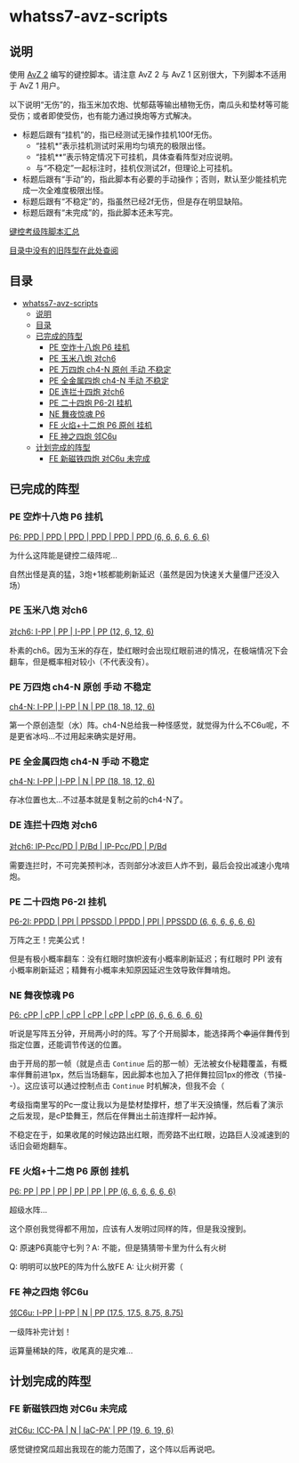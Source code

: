 # whatss7-avz-scripts

## 说明

使用 [AvZ 2](https://github.com/vector-wlc/AsmVsZombies) 编写的键控脚本。请注意 AvZ 2 与 AvZ 1 区别很大，下列脚本不适用于 AvZ 1 用户。

以下说明“无伤”的，指玉米加农炮、忧郁菇等输出植物无伤，南瓜头和垫材等可能受伤；或者即使受伤，也有能力通过换炮等方式解决。

- 标题后跟有“挂机”的，指已经测试无操作挂机100f无伤。
  - “挂机\*”表示挂机测试时采用均匀填充的极限出怪。
  - “挂机\*\*”表示特定情况下可挂机，具体查看阵型对应说明。
  - 与“不稳定”一起标注时，挂机仅测试2f，但理论上可挂机。
- 标题后跟有“手动”的，指此脚本有必要的手动操作；否则，默认至少能挂机完成一次全难度极限出怪。
- 标题后跟有“不稳定”的，指虽然已经2f无伤，但是存在明显缺陷。
- 标题后跟有“未完成”的，指此脚本还未写完。

[键控考级阵脚本汇总](./level.md)

[目录中没有的旧阵型在此处查阅](./旧阵型/README.md)

## 目录

- [whatss7-avz-scripts](#whatss7-avz-scripts)
  - [说明](#说明)
  - [目录](#目录)
  - [已完成的阵型](#已完成的阵型)
    - [PE 空炸十八炮 P6 挂机](#pe-空炸十八炮-p6-挂机)
    - [PE 玉米八炮 对ch6](#pe-玉米八炮-对ch6)
    - [PE 万四炮 ch4-N 原创 手动 不稳定](#pe-万四炮-ch4-n-原创-手动-不稳定)
    - [PE 全金属四炮 ch4-N 手动 不稳定](#pe-全金属四炮-ch4-n-手动-不稳定)
    - [DE 连拦十四炮 对ch6](#de-连拦十四炮-对ch6)
    - [PE 二十四炮 P6-2I 挂机](#pe-二十四炮-p6-2i-挂机)
    - [NE 舞夜惊魂 P6](#ne-舞夜惊魂-p6)
    - [FE 火焰+十二炮 P6 原创 挂机](#fe-火焰十二炮-p6-原创-挂机)
    - [FE 神之四炮 邻C6u](#fe-神之四炮-邻c6u)
  - [计划完成的阵型](#计划完成的阵型)
    - [FE 新磁铁四炮 对C6u 未完成](#fe-新磁铁四炮-对c6u-未完成)


## 已完成的阵型

### PE 空炸十八炮 P6 挂机

[P6: PPD | PPD | PPD | PPD | PPD | PPD (6, 6, 6, 6, 6, 6)](./PE空炸十八炮/ab18p.cpp)

为什么这阵能是键控二级阵呢...

自然出怪是真的猛，3炮+1核都能刷新延迟（虽然是因为快速关大量僵尸还没入场）

### PE 玉米八炮 对ch6

[对ch6: I-PP | PP | I-PP | PP (12, 6, 12, 6)](./PE玉米八炮/corn8p.cpp)

朴素的ch6。因为玉米的存在，垫红眼时会出现红眼前进的情况，在极端情况下会翻车，但是概率相对较小（不代表没有）。

### PE 万四炮 ch4-N 原创 手动 不稳定

[ch4-N: I-PP | I-PP | N | PP (18, 18, 12, 6)](./PE万四炮/wan4p.cpp)

第一个原创造型（水）阵。ch4-N总给我一种怪感觉，就觉得为什么不C6u呢，不是更省冰吗...不过用起来确实是好用。

### PE 全金属四炮 ch4-N 手动 不稳定

[ch4-N: I-PP | I-PP | N | PP (18, 18, 12, 6)](./PE全金属四炮/metal4p.cpp)

存冰位置也太...不过基本就是复制之前的ch4-N了。

### DE 连拦十四炮 对ch6

[对ch6: IP-Pcc/PD | P/Bd | IP-Pcc/PD | P/Bd](./DE连拦十四炮/bd14p.cpp)

需要连拦时，不可完美预判冰，否则部分冰波巨人炸不到，最后会投出减速小鬼啃炮。

### PE 二十四炮 P6-2I 挂机

[P6-2I: PPDD | PPI | PPSSDD | PPDD | PPI | PPSSDD (6, 6, 6, 6, 6, 6)](./PE二十四炮/pe24p.cpp)

万阵之王！完美公式！

但是有极小概率翻车：没有红眼时旗帜波有小概率刷新延迟；有红眼时 PPI 波有小概率刷新延迟；精舞有小概率未知原因延迟生效导致伴舞啃炮。

### NE 舞夜惊魂 P6

[P6: cPP | cPP | cPP | cPP | cPP | cPP (6, 6, 6, 6, 6, 6)](./NE舞夜惊魂/dance12p.cpp)

听说是写阵五分钟，开局两小时的阵。写了个开局脚本，能选择两个~~幸运~~伴舞传到指定位置，还能调节传送的位置。

由于开局的那一帧（就是点击 `Continue` 后的那一帧）无法被女仆秘籍覆盖，有概率伴舞前进1px，然后当场翻车，因此脚本也加入了把伴舞拉回1px的修改（节操--）。这应该可以通过控制点击 `Continue` 时机解决，但我不会（

考级指南里写的Pc一度让我以为是垫材垫撑杆，想了半天没搞懂，然后看了演示之后发现，是cP垫舞王，然后在伴舞出土前连撑杆一起炸掉。

不稳定在于，如果收尾的时候边路出红眼，而旁路不出红眼，边路巨人没减速到的话旧会砸炮翻车。

### FE 火焰+十二炮 P6 原创 挂机

[P6: PP | PP | PP | PP | PP | PP (6, 6, 6, 6, 6, 6)](./FE火焰+十二炮/fireplus12p.cpp)

超级水阵...

这个原创我觉得都不用加，应该有人发明过同样的阵，但是我没搜到。

Q: 原速P6真能守七列？A: 不能，但是猜猜带卡里为什么有火树

Q: 明明可以放PE的阵为什么放FE A: 让火树开雾（

### FE 神之四炮 邻C6u

[邻C6u: I-PP | I-PP | N | PP (17.5, 17.5, 8.75, 8.75)](./FE神之四炮/sideless4p.cpp)

一级阵补完计划！

运算量稀缺的阵，收尾真的是灾难...

## 计划完成的阵型

### FE 新磁铁四炮 对C6u 未完成

[对C6u: ICC-PA | N | IaC-PA' | PP (19, 6, 19, 6)](./FE新磁铁四炮/xct4p.cpp)

感觉键控窝瓜超出我现在的能力范围了，这个阵以后再说吧。
